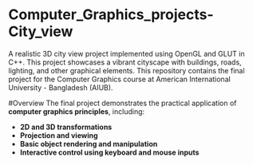 # Computer_Graphics_projects-City_view
A realistic 3D city view project implemented using OpenGL and GLUT in C++. This project showcases a vibrant cityscape with buildings, roads, lighting, and other graphical elements. This repository contains the final project for the Computer Graphics course at American International University - Bangladesh (AIUB).

#Overview
The final project demonstrates the practical application of **computer graphics principles**, including:  

- **2D and 3D transformations**  
- **Projection and viewing**  
- **Basic object rendering and manipulation**  
- **Interactive control using keyboard and mouse inputs** 
